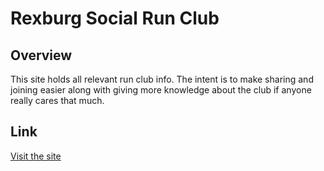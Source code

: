# Rexburg Social Run Club

## Overview
This site holds all relevant run club info. The intent is to make sharing and joining easier along with giving more knowledge about the club if anyone really cares that much. 

## Link
[Visit the site](https://uplandwave.github.io/rexburg-social-run-club/)